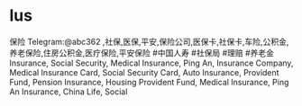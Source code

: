 # lus
保险 Telegram:@abc362 ,社保,医保,平安,保险公司,医保卡,社保卡,车险,公积金,养老保险,住房公积金,医疗保险,平安保险 #中国人寿 #社保局 #理赔 #养老金 Insurance, Social Security, Medical Insurance, Ping An, Insurance Company, Medical Insurance Card, Social Security Card, Auto Insurance, Provident Fund, Pension Insurance, Housing Provident Fund, Medical Insurance, Ping An Insurance, China Life, Social
